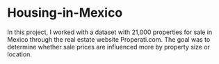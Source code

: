 # Housing-in-Mexico
In this project, I worked with a dataset with 21,000 properties for sale in Mexico through the real estate website Properati.com. The goal was to determine whether sale prices are influenced more by property size or location.
